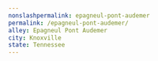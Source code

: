 ```yaml
---
﻿nonslashpermalink: epagneul-pont-audemer
permalink: /epagneul-pont-audemer/
alley: Epagneul Pont Audemer
city: Knoxville
state: Tennessee
---
```

